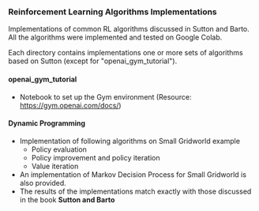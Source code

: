 ### Reinforcement Learning Algorithms Implementations
Implementations of common RL algorithms discussed in Sutton and Barto. All the algorithms were implemented and tested on Google Colab.

Each directory contains implementations one or more sets of algorithms based on Sutton (except for "openai_gym_tutorial").

#### openai_gym_tutorial
- Notebook to set up the Gym environment (Resource: https://gym.openai.com/docs/)

#### Dynamic Programming
- Implementation of following algorithms on Small Gridworld example
  - Policy evaluation
  - Policy improvement and policy iteration
  - Value iteration
- An implementation of Markov Decision Process for Small Gridworld is also provided.
- The results of the implementations match exactly with those discussed in the book **Sutton and Barto**
